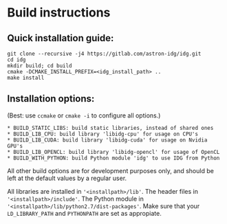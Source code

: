 # Build instructions

## Quick installation guide:      
```
git clone --recursive -j4 https://gitlab.com/astron-idg/idg.git      
cd idg     
mkdir build; cd build           
cmake -DCMAKE_INSTALL_PREFIX=<idg_install_path> ..       
make install
```

## Installation options:      
(Best: use `ccmake` or `cmake -i` to configure all options.)       
```
* BUILD_STATIC_LIBS: build static libraries, instead of shared ones       
* BUILD_LIB_CPU: build library 'libidg-cpu' for usage on CPU's      
* BUILD_LIB_CUDA: build library 'libidg-cuda' for usage on Nvidia GPU's      
* BUILD_LIB_OPENCL: build library 'libidg-opencl' for usage of OpenCL     
* BUILD_WITH_PYTHON: build Python module 'idg' to use IDG from Python       
```
All other build options are for development purposes only, and should be
left at the default values by a regular user.      

All libraries are installed in `'<installpath>/lib'`. The header files in
`'<installpath>/include'`. The Python module in
`'<installpath>/lib/python2.7/dist-packages'`. Make sure that your
`LD_LIBRARY_PATH` and `PYTHONPATH` are set as appropiate.      



